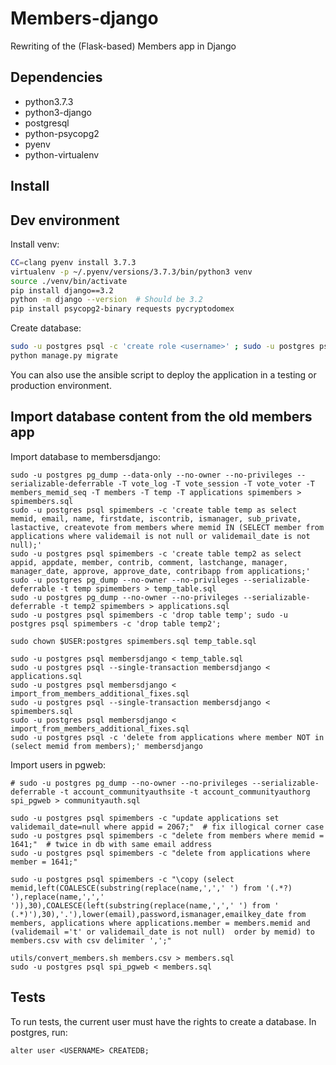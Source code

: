 # Members-django

Rewriting of the (Flask-based) Members app in Django

## Dependencies

- python3.7.3
- python3-django
- postgresql
- python-psycopg2
- pyenv
- python-virtualenv

## Install

## Dev environment

Install venv:
```bash
CC=clang pyenv install 3.7.3
virtualenv -p ~/.pyenv/versions/3.7.3/bin/python3 venv
source ./venv/bin/activate
pip install django==3.2
python -m django --version  # Should be 3.2
pip install psycopg2-binary requests pycryptodomex
```

Create database:
```bash
sudo -u postgres psql -c 'create role <username>' ; sudo -u postgres psql -c 'create database membersdjango'
python manage.py migrate
```

You can also use the ansible script to deploy the application in a testing or production environment.

## Import database content from the old members app

Import database to membersdjango:
```
sudo -u postgres pg_dump --data-only --no-owner --no-privileges --serializable-deferrable -T vote_log -T vote_session -T vote_voter -T members_memid_seq -T members -T temp -T applications spimembers > spimembers.sql
sudo -u postgres psql spimembers -c 'create table temp as select memid, email, name, firstdate, iscontrib, ismanager, sub_private, lastactive, createvote from members where memid IN (SELECT member from applications where validemail is not null or validemail_date is not null);'
sudo -u postgres psql spimembers -c 'create table temp2 as select appid, appdate, member, contrib, comment, lastchange, manager, manager_date, approve, approve_date, contribapp from applications;'
sudo -u postgres pg_dump --no-owner --no-privileges --serializable-deferrable -t temp spimembers > temp_table.sql
sudo -u postgres pg_dump --no-owner --no-privileges --serializable-deferrable -t temp2 spimembers > applications.sql
sudo -u postgres psql spimembers -c 'drop table temp'; sudo -u postgres psql spimembers -c 'drop table temp2';

sudo chown $USER:postgres spimembers.sql temp_table.sql

sudo -u postgres psql membersdjango < temp_table.sql
sudo -u postgres psql --single-transaction membersdjango < applications.sql
sudo -u postgres psql membersdjango < import_from_members_additional_fixes.sql
sudo -u postgres psql --single-transaction membersdjango < spimembers.sql
sudo -u postgres psql membersdjango < import_from_members_additional_fixes.sql
sudo -u postgres psql -c 'delete from applications where member NOT in (select memid from members);' membersdjango
```

Import users in pgweb:
```
# sudo -u postgres pg_dump --no-owner --no-privileges --serializable-deferrable -t account_communityauthsite -t account_communityauthorg spi_pgweb > communityauth.sql

sudo -u postgres psql spimembers -c "update applications set validemail_date=null where appid = 2067;"  # fix illogical corner case
sudo -u postgres psql spimembers -c "delete from members where memid = 1641;"  # twice in db with same email address
sudo -u postgres psql spimembers -c "delete from applications where member = 1641;"

sudo -u postgres psql spimembers -c "\copy (select memid,left(COALESCE(substring(replace(name,',',' ') from '(.*?) '),replace(name,',',' ')),30),COALESCE(left(substring(replace(name,',',' ') from ' (.*)'),30),'.'),lower(email),password,ismanager,emailkey_date from members, applications where applications.member = members.memid and (validemail ='t' or validemail_date is not null)  order by memid) to members.csv with csv delimiter ',';"

utils/convert_members.sh members.csv > members.sql
sudo -u postgres psql spi_pgweb < members.sql

```

## Tests

To run tests, the current user must have the rights to create a database. In postgres, run:
```
alter user <USERNAME> CREATEDB;
```
